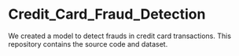 # Credit_Card_Fraud_Detection

We created a model to detect frauds in credit card transactions. This repository contains the source code and dataset.

